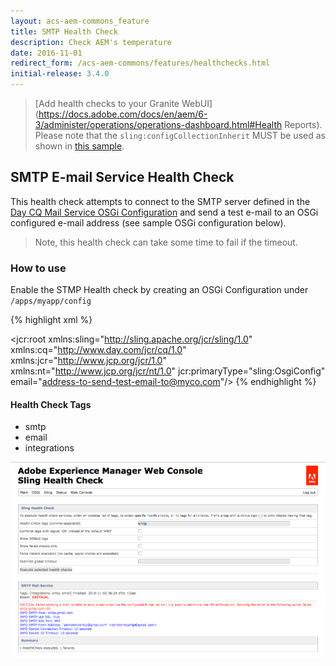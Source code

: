 ```yaml
---
layout: acs-aem-commons_feature
title: SMTP Health Check
description: Check AEM's temperature
date: 2016-11-01
redirect_form: /acs-aem-commons/features/healthchecks.html
initial-release: 3.4.0
---
```


> [Add health checks to your Granite WebUI](https://docs.adobe.com/docs/en/aem/6-3/administer/operations/operations-dashboard.html#Health Reports). 
> Please note that the `sling:configCollectionInherit` MUST be used as shown in [this sample](https://github.com/heervisscher/htl-examples/blob/master/ui.apps/src/main/content/jcr_root/apps/settings/granite/operations/hc/.content.xml).


## SMTP E-mail Service Health Check

This health check attempts to connect to the SMTP server defined in the [Day CQ Mail Service OSGi Configuration](http://localhost:4502/system/console/configMgr/com.day.cq.mailer.DefaultMailService) and send a test e-mail to an OSGi configured e-mail address (see sample OSGi configuration below).

> Note, this health check can take some time to fail if the timeout. 

### How to use

Enable the STMP Health check by creating an OSGi Configuration under `/apps/myapp/config`

{% highlight xml %}
<?xml version="1.0" encoding="UTF-8"?>
<jcr:root xmlns:sling="http://sling.apache.org/jcr/sling/1.0" xmlns:cq="http://www.day.com/jcr/cq/1.0" xmlns:jcr="http://www.jcp.org/jcr/1.0" xmlns:nt="http://www.jcp.org/jcr/nt/1.0"
    jcr:primaryType="sling:OsgiConfig"
    email="address-to-send-test-email-to@myco.com"/>
{% endhighlight %}

#### Health Check Tags

* smtp
* email
* integrations

![SMTP E-mail Service Health Check](images/smtp-healthcheck.png)

